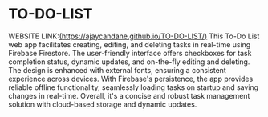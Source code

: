 ﻿# TO-DO-LIST

WEBSITE LINK:[(https://ajaycandane.github.io/TO-DO-LIST/)](https://ajaycandane.github.io/TO-DO-LIST/)
This To-Do List web app facilitates creating, editing, and deleting tasks in real-time using Firebase Firestore. The user-friendly interface offers checkboxes for task completion status, dynamic updates, and on-the-fly editing and deleting. The design is enhanced with external fonts, ensuring a consistent experience across devices. With Firebase's persistence, the app provides reliable offline functionality, seamlessly loading tasks on startup and saving changes in real-time. Overall, it's a concise and robust task management solution with cloud-based storage and dynamic updates.
